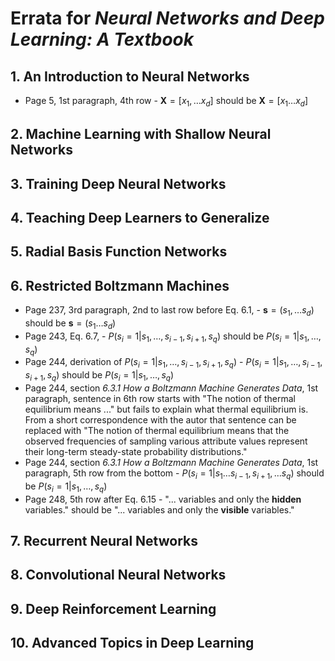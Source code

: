 # Errata for *Neural Networks and Deep Learning: A Textbook*

## 1. An Introduction to Neural Networks

- Page 5, 1st paragraph, 4th row - $\mathbf{X} = [x_1, \ldots x_d]$ should be
$\mathbf{X} = [x_1 \ldots x_d]$

## 2. Machine Learning with Shallow Neural Networks

## 3. Training Deep Neural Networks

## 4. Teaching Deep Learners to Generalize

## 5. Radial Basis Function Networks

## 6. Restricted Boltzmann Machines

- Page 237, 3rd paragraph, 2nd to last row before Eq. 6.1, - $\mathbf{s} =
(s_1, \ldots s_d)$ should be $\mathbf{s} = (s_1 \ldots s_d)$
- Page 243, Eq. 6.7, - $P(s_i = 1 | s_1, \ldots, s_{i-1},s_{i+1}, s_q)$ should
be $P(s_i = 1 | s_1, \ldots, s_q)$
- Page 244, derivation of $P(s_i = 1 | s_1, \ldots, s_{i-1},s_{i+1}, s_q)$ -
$P(s_i = 1 | s_1, \ldots, s_{i-1},s_{i+1}, s_q)$ should be $P(s_i = 1 | s_1, \ldots, s_q)$
- Page 244, section *6.3.1 How a Boltzmann Machine Generates Data*, 1st
paragraph, sentence in 6th row starts with "The notion of thermal equilibrium
means ..." but fails to explain what thermal equilibrium is. From a short
correspondence with the autor that sentence can be replaced with "The notion of
thermal equilibrium means that the observed frequencies of sampling
various attribute values represent their long-term steady-state probability
distributions."
- Page 244, section *6.3.1 How a Boltzmann Machine Generates Data*, 1st
paragraph, 5th row from the bottom - $P(s_i = 1 | s_1 \ldots s_{i-1},s_{i+1}, \ldots s_q)$
should be $P(s_i = 1 | s_1, \ldots, s_q)$
- Page 248, 5th row after Eq. 6.15 - "... variables and only the **hidden** variables." should
be "... variables and only the **visible** variables."

## 7. Recurrent Neural Networks

## 8. Convolutional Neural Networks

## 9. Deep Reinforcement Learning

## 10. Advanced Topics in Deep Learning